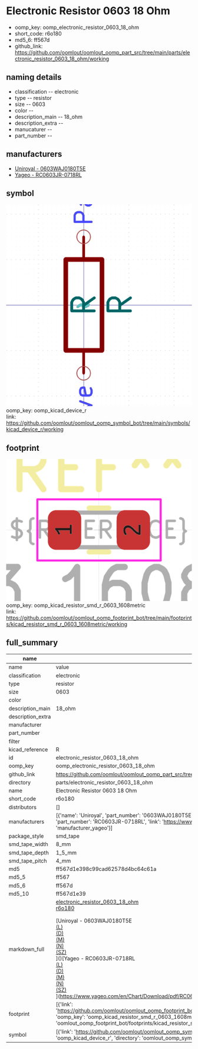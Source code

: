 # Electronic Resistor 0603 18 Ohm

  
* oomp_key: oomp_electronic_resistor_0603_18_ohm 
* short_code: r6o180
* md5_6: ff567d  
* github_link: https://github.com/oomlout/oomlout_oomp_part_src/tree/main/parts/electronic_resistor_0603_18_ohm/working  
## naming details
* classification -- electronic
* type -- resistor
* size -- 0603
* color -- 
* description_main -- 18_ohm
* description_extra -- 
* manucaturer -- 
* part_number -- 


## manufacturers
* [Uniroyal - 0603WAJ0180T5E]()  
* [Yageo - RC0603JR-0718RL](https://www.yageo.com/en/Chart/Download/pdf/RC0603JR-0718RL)  

## symbol

![](symbol/0/working/working_600.png)  
oomp_key: oomp_kicad_device_r  
link: https://github.com/oomlout/oomlout_oomp_symbol_bot/tree/main/symbols/kicad_device_r/working  

## footprint

![](footprint/0/working/working_600.png)  
oomp_key: oomp_kicad_resistor_smd_r_0603_1608metric  
link: https://github.com/oomlout/oomlout_oomp_footprint_bot/tree/main/footprints/kicad_resistor_smd_r_0603_1608metric/working  

## full_summary
| name | value | 
| --- | --- | 
| name | value | 
| classification | electronic | 
| type | resistor | 
| size | 0603 | 
| color |  | 
| description_main | 18_ohm | 
| description_extra |  | 
| manufacturer |  | 
| part_number |  | 
| filter |  | 
| kicad_reference | R | 
| id | electronic_resistor_0603_18_ohm | 
| oomp_key | oomp_electronic_resistor_0603_18_ohm | 
| github_link | https://github.com/oomlout/oomlout_oomp_part_src/tree/main/parts/electronic_resistor_0603_18_ohm/working | 
| directory | parts/electronic_resistor_0603_18_ohm | 
| name | Electronic Resistor 0603 18 Ohm | 
| short_code | r6o180 | 
| distributors | [] | 
| manufacturers | [{'name': 'Uniroyal', 'part_number': '0603WAJ0180T5E', 'link': '', 'id': 'manufacturer_uniroyal'}, {'name': 'Yageo', 'part_number': 'RC0603JR-0718RL', 'link': 'https://www.yageo.com/en/Chart/Download/pdf/RC0603JR-0718RL', 'id': 'manufacturer_yageo'}] | 
| package_style | smd_tape | 
| smd_tape_width | 8_mm | 
| smd_tape_depth | 1_5_mm | 
| smd_tape_pitch | 4_mm | 
| md5 | ff567d1e398c99cad62578d4bc64c61a | 
| md5_5 | ff567 | 
| md5_6 | ff567d | 
| md5_10 | ff567d1e39 | 
| markdown_full | [electronic_resistor_0603_18_ohm](https://github.com/oomlout/oomlout_oomp_part_src/tree/main/parts/electronic_resistor_0603_18_ohm/working)<br>[r6o180](https://github.com/oomlout/oomlout_oomp_part_src/tree/main/parts/electronic_resistor_0603_18_ohm/working)<br><br>[Uniroyal - 0603WAJ0180T5E<br>[(L)<br>](https://www.lcsc.com/search?q=0603WAJ0180T5E)[(D)<br>](https://www.digikey.com/en/products?,keywords=0603WAJ0180T5E)[(M)<br>](https://www.mouser.com/Search/Refine?Keyword=0603WAJ0180T5E)[(N)<br>](https://www.newark.com/search?st=0603WAJ0180T5E)[(SZ)<br>](https://so.szlcsc.com/global.html?k=0603WAJ0180T5E)]()[Yageo - RC0603JR-0718RL<br>[(L)<br>](https://www.lcsc.com/search?q=RC0603JR-0718RL)[(D)<br>](https://www.digikey.com/en/products?,keywords=RC0603JR-0718RL)[(M)<br>](https://www.mouser.com/Search/Refine?Keyword=RC0603JR-0718RL)[(N)<br>](https://www.newark.com/search?st=RC0603JR-0718RL)[(SZ)<br>](https://so.szlcsc.com/global.html?k=RC0603JR-0718RL)](https://www.yageo.com/en/Chart/Download/pdf/RC0603JR-0718RL) | 
| footprint | [{'link': 'https://github.com/oomlout/oomlout_oomp_footprint_bot/tree/main/foootprntss/kicad_resistor_smd_r_0603_1608metric', 'oomp_key': 'oomp_kicad_resistor_smd_r_0603_1608metric', 'directory': 'oomlout_oomp_footprint_bot/footprints/kicad_resistor_smd_r_0603_1608metric//working/working.kicad_mod'}] | 
| symbol | [{'link': 'https://github.com/oomlout/oomlout_oomp_symbol_bot/tree/main/symbols/kicad_device_r', 'oomp_key': 'oomp_kicad_device_r', 'directory': 'oomlout_oomp_symbol_bot/symbols/kicad_device_r//working/working.kicad_sym'}] | 
